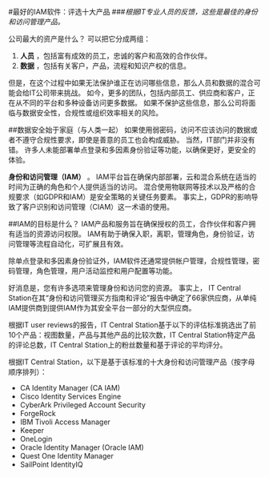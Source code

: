 #最好的IAM软件：评选十大产品
###*根据IT专业人员的反馈，这些是最佳的身份和访问管理产品。*

公司最大的资产是什么？ 可以把它分成两组：

1. **人员** ，包括富有成效的员工，忠诚的客户和高效的合作伙伴。
2. **数据** ，包括有关客户，产品，流程和知识产权的信息。

但是，在这个过程中如果无法保护谁正在访问哪些信息，那么人员和数据的混合可能会给IT公司带来挑战。 如今，更多的团队，包括内部员工、供应商和客户，正在从不同的平台和多种设备访问更多数据。 如果不保护这些信息，那么公司将面临与数据安全性，合规性或组织效率相关的风险。

##数据安全始于家庭（与人类一起）
如果使用弱密码，访问不应该访问的数据或者不遵守合规性要求，即使是善意的员工也会构成威胁。 当然，IT部门并非没有错。 许多人未能部署单点登录和多因素身份验证等功能，以确保更好，更安全的体验。

**身份和访问管理（IAM）** 。 IAM平台旨在确保内部部署，云和混合系统在适当的时间为正确的角色和个人提供适当的访问。 混合使用物联网等技术以及严格的合规要求（如GDPR和IAM）是安全策略的关键任务要素。 事实上，GDPR的影响导致了客户识别和访问管理（CIAM）这一术语的使用。

##IAM的目标是什么？
IAM产品和服务旨在确保授权的员工，合作伙伴和客户拥有适当的资源访问权限。 IAM有助于确保入职，离职，管理角色，身份验证，访问管理等流程自动化，可扩展且有效。

除单点登录和多因素身份验证外，IAM软件还通常提供帐户管理，合规性管理，密码管理，角色管理，用户活动监控和用户配置等功能。

好消息是，您有许多选项来管理身份和访问您的资源。 事实上， IT Central Station在其“身份和访问管理买方指南和评论”报告中确定了66家供应商，从单纯IAM提供商到提供IAM作为其安全平台一部分的大型供应商。

根据IT user reviews的报告，IT Central Station基于以下的评估标准挑选出了前10个产品：视图数量，产品与其他产品的比较次数，IT Central Station特定产品的评论总数，IT Central Station上的粉丝数量和基于评论的平均评分。

根据IT Central Station，以下是基于该标准的十大身份和访问管理产品（按字母顺序排列）：

- CA Identity Manager (CA IAM)
- Cisco Identity Services Engine
- CyberArk Privileged Account Security
- ForgeRock
- IBM Tivoli Access Manager
- Keeper
- OneLogin
- Oracle Identity Manager (Oracle IAM)
- Quest One Identity Manager
- SailPoint IdentityIQ